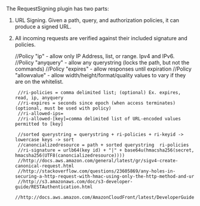 ﻿The RequestSigning plugin has two parts:

1. URL Signing. Given a path, query, and authorization policies, it can produce a signed URL.

2. All incoming requests are verified against their included signature and policies.



 

    //Policy "ip" - allow only IP Address, list, or range. Ipv4 and IPv6.
    //Policy "anyquery" - allow any querystring (locks the path, but not the commands)
    //Policy "expires" - allow responses until expiration
    //Policy "allowvalue" - allow width/height/format/quality values to vary if they are on the whitelist.

        //ri-policies = comma delimited list; (optional) Ex. expires, read, ip, anyquery
        //ri-expires = seconds since epoch (when access terminates) (optional, must be used with policy)
        //ri-allowed-ips=
        //ri-allowed-[key]=comma delimited list of URL-encoded values permitted to [key]

        //sorted querystring = querystring + ri-policies + ri-keyid -> lowercase keys -> sort
        //canoncializedresource = path + sorted querystring  ri-policies
        //ri-signature = urlb64(key id) + "|" + base64u(hmacsha256(secret, hmacsha256(UTF8(canoncializedresource))))
        //http://docs.aws.amazon.com/general/latest/gr/sigv4-create-canonical-request.html
        //http://stackoverflow.com/questions/23605869/any-holes-in-securing-a-http-request-with-hmac-using-only-the-http-method-and-ur
        //http://s3.amazonaws.com/doc/s3-developer-guide/RESTAuthentication.html
        //http://docs.aws.amazon.com/AmazonCloudFront/latest/DeveloperGuide/PrivateContent.html
    


